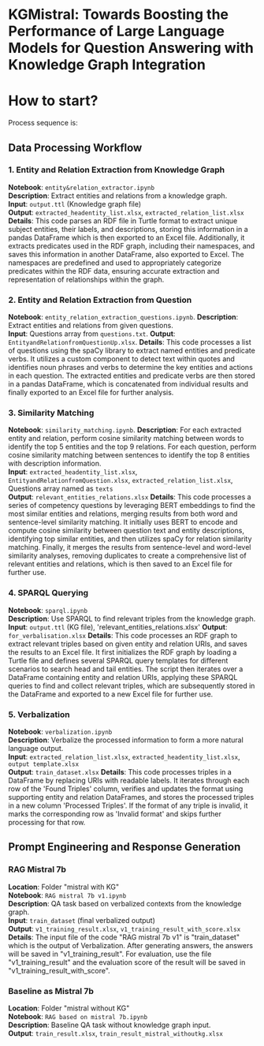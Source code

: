 # KGMistral: Towards Boosting the Performance of Large Language Models for Question Answering with Knowledge Graph Integration


# How to start?
Process sequence is:

## Data Processing Workflow

### 1. Entity and Relation Extraction from Knowledge Graph
**Notebook**: `entity&relation_extractor.ipynb`  
**Description**: Extract entities and relations from a knowledge graph.  
**Input**: `output.ttl` (Knowledge graph file)  
**Output**: `extracted_headentity_list.xlsx`, `extracted_relation_list.xlsx`  
**Details**: This code parses an RDF file in Turtle format to extract unique subject entities, their labels, and descriptions, storing this information in a pandas DataFrame which is then exported to an Excel file. Additionally, it extracts predicates used in the RDF graph, including their namespaces, and saves this information in another DataFrame, also exported to Excel. The namespaces are predefined and used to appropriately categorize predicates within the RDF data, ensuring accurate extraction and representation of relationships within the graph.

### 2. Entity and Relation Extraction from Question
**Notebook**: `entity_relation_extraction_questions.ipynb`.
**Description**: Extract entities and relations from given questions.  
**Input**: Questions array from `questions.txt`.
**Output**: `EntityandRelationfromQuestionUp.xlsx`.
**Details**: This code processes a list of questions using the spaCy library to extract named entities and predicate verbs. It utilizes a custom component to detect text within quotes and identifies noun phrases and verbs to determine the key entities and actions in each question. The extracted entities and predicate verbs are then stored in a pandas DataFrame, which is concatenated from individual results and finally exported to an Excel file for further analysis.

### 3. Similarity Matching
**Notebook**: `similarity_matching.ipynb`.
**Description**: For each extracted entity and relation, perform cosine similarity matching between words to identify the top 5 entities and the top 9 relations. For each question, perform cosine similarity matching between sentences to identify the top 8 entities with description information.  
**Input**: `extracted_headentity_list.xlsx`, `EntityandRelationfromQuestion.xlsx`, `extracted_relation_list.xlsx`, Questions array named as `texts`  
**Output**: `relevant_entities_relations.xlsx`
**Details**: This code processes a series of competency questions by leveraging BERT embeddings to find the most similar entities and relations, merging results from both word and sentence-level similarity matching. It initially uses BERT to encode and compute cosine similarity between question text and entity descriptions, identifying top similar entities, and then utilizes spaCy for relation similarity matching. Finally, it merges the results from sentence-level and word-level similarity analyses, removing duplicates to create a comprehensive list of relevant entities and relations, which is then saved to an Excel file for further use.

### 4. SPARQL Querying
**Notebook**: `sparql.ipynb`  
**Description**: Use SPARQL to find relevant triples from the knowledge graph.  
**Input**: `output.ttl` (KG file), 'relevant_entities_relations.xlsx'
**Output**: `for_verbalisation.xlsx`
**Details**: This code processes an RDF graph to extract relevant triples based on given entity and relation URIs, and saves the results to an Excel file. It first initializes the RDF graph by loading a Turtle file and defines several SPARQL query templates for different scenarios to search head and tail entities. The script then iterates over a DataFrame containing entity and relation URIs, applying these SPARQL queries to find and collect relevant triples, which are subsequently stored in the DataFrame and exported to a new Excel file for further use.

### 5. Verbalization
**Notebook**: `verbalization.ipynb`  
**Description**: Verbalize the processed information to form a more natural language output.  
**Input**: `extracted_relation_list.xlsx`, `extracted_headentity_list.xlsx`, `output template.xlsx`  
**Output**: `train_dataset.xlsx` 
**Details**: This code processes triples in a DataFrame by replacing URIs with readable labels. It iterates through each row of the 'Found Triples' column, verifies and updates the format using supporting entity and relation DataFrames, and stores the processed triples in a new column 'Processed Triples'. If the format of any triple is invalid, it marks the corresponding row as 'Invalid format' and skips further processing for that row.

## Prompt Engineering and Response Generation

### RAG Mistral 7b
**Location**: Folder "mistral with KG"  
**Notebook**: `RAG mistral 7b v1.ipynb`  
**Description**: QA task based on verbalized contexts from the knowledge graph.  
**Input**: `train_dataset` (final verbalized output)  
**Output**: `v1_training_result.xlsx`, `v1_training_result_with_score.xlsx`
**Details**: The input file of the code "RAG mistral 7b v1" is "train_dataset" which is the output of Verbalization. After generating answers, the answers will be saved in "v1_training_result". For evaluation, use the file "v1_training_result" and the evaluation score of the result will be saved in "v1_training_result_with_score".

### Baseline as Mistral 7b
**Location**: Folder "mistral without KG"  
**Notebook**: `RAG based on mistral 7b.ipynb`  
**Description**: Baseline QA task without knowledge graph input.  
**Output**: `train_result.xlsx`, `train_result_mistral_withoutkg.xlsx`
